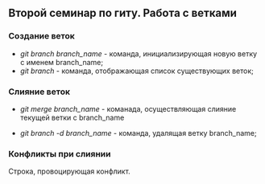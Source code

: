 ## Второй семинар по гиту. Работа с ветками

### Создание веток

* *git branch branch_name* - команда, инициализирующая новую ветку с именем branch_name;
* *git branch* - команда, отображающая список существующих веток;

### Слияние веток

* *git merge branch_name* - команада, осуществляющая слияние текущей ветки с branch_name

* *git branch -d branch_name* - команда, удалящая ветку branch_name;

### Конфликты при слиянии



Строка, провоцирующая конфликт.
